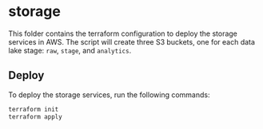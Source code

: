 # storage
This folder contains the terraform configuration to deploy the storage services in AWS. The script will create three S3 buckets, one for each data lake stage: `raw`, `stage`, and `analytics`.

## Deploy
To deploy the storage services, run the following commands:
```sh
terraform init
terraform apply
```
